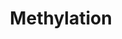 ---
authors:
- MaintBot
- Eweitz
description: ''
last-edited: 2021-05-26
organisms:
- Gallus gallus
redirect_from:
- /index.php/Pathway:WP765
- /instance/WP765
schema-jsonld:
- '@context': https://schema.org/
  '@id': https://wikipathways.github.io/pathways/WP765.html
  '@type': Dataset
  creator:
    '@type': Organization
    name: WikiPathways
  description: ''
  keywords:
  - N-methylated substrate
  - INMT
  - MAT2B
  - ATP
  - S-Adenosylmethionine
  - S-methylated substrate
  - NNMT
  - Phosphate
  - COMT
  - MAT1A
  - S-Adenosylhomocysteine
  - TPMT
  - Substrate
  - PNMT
  - O-methylated substrate
  - L-Methionine
  - MAT2A
  - HNMT
  license: CC0
  name: Methylation
seo: CreativeWork
title: Methylation
wpid: WP765
---